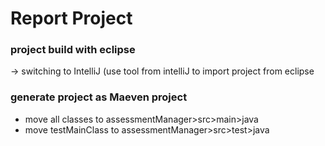# Report Project

### project build with eclipse 
-> switching to IntelliJ (use tool from intelliJ to import project from eclipse

### generate project as Maeven project 
- move all classes to assessmentManager>src>main>java
- move testMainClass to assessmentManager>src>test>java
